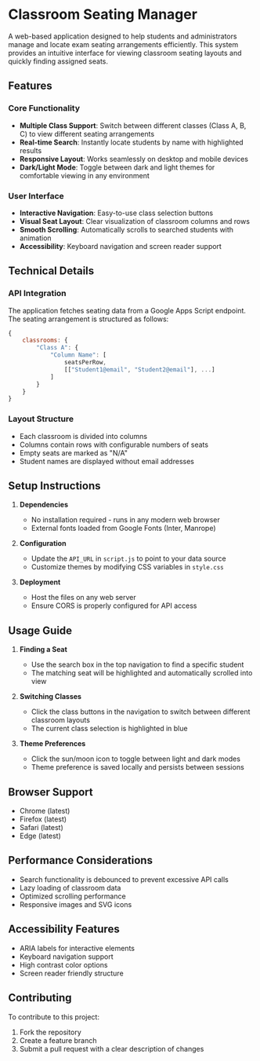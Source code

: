 # Classroom Seating Manager

A web-based application designed to help students and administrators manage and locate exam seating arrangements efficiently. This system provides an intuitive interface for viewing classroom seating layouts and quickly finding assigned seats.

## Features

### Core Functionality
- **Multiple Class Support**: Switch between different classes (Class A, B, C) to view different seating arrangements
- **Real-time Search**: Instantly locate students by name with highlighted results
- **Responsive Layout**: Works seamlessly on desktop and mobile devices
- **Dark/Light Mode**: Toggle between dark and light themes for comfortable viewing in any environment

### User Interface
- **Interactive Navigation**: Easy-to-use class selection buttons
- **Visual Seat Layout**: Clear visualization of classroom columns and rows
- **Smooth Scrolling**: Automatically scrolls to searched students with animation
- **Accessibility**: Keyboard navigation and screen reader support

## Technical Details

### API Integration
The application fetches seating data from a Google Apps Script endpoint. The seating arrangement is structured as follows:
```javascript
{
    classrooms: {
        "Class A": {
            "Column Name": [
                seatsPerRow,
                [["Student1@email", "Student2@email"], ...]
            ]
        }
    }
}
```

### Layout Structure
- Each classroom is divided into columns
- Columns contain rows with configurable numbers of seats
- Empty seats are marked as "N/A"
- Student names are displayed without email addresses

## Setup Instructions

1. **Dependencies**
   - No installation required - runs in any modern web browser
   - External fonts loaded from Google Fonts (Inter, Manrope)

2. **Configuration**
   - Update the `API_URL` in `script.js` to point to your data source
   - Customize themes by modifying CSS variables in `style.css`

3. **Deployment**
   - Host the files on any web server
   - Ensure CORS is properly configured for API access

## Usage Guide

1. **Finding a Seat**
   - Use the search box in the top navigation to find a specific student
   - The matching seat will be highlighted and automatically scrolled into view

2. **Switching Classes**
   - Click the class buttons in the navigation to switch between different classroom layouts
   - The current class selection is highlighted in blue

3. **Theme Preferences**
   - Click the sun/moon icon to toggle between light and dark modes
   - Theme preference is saved locally and persists between sessions

## Browser Support
- Chrome (latest)
- Firefox (latest)
- Safari (latest)
- Edge (latest)

## Performance Considerations
- Search functionality is debounced to prevent excessive API calls
- Lazy loading of classroom data
- Optimized scrolling performance
- Responsive images and SVG icons

## Accessibility Features
- ARIA labels for interactive elements
- Keyboard navigation support
- High contrast color options
- Screen reader friendly structure

## Contributing
To contribute to this project:
1. Fork the repository
2. Create a feature branch
3. Submit a pull request with a clear description of changes
